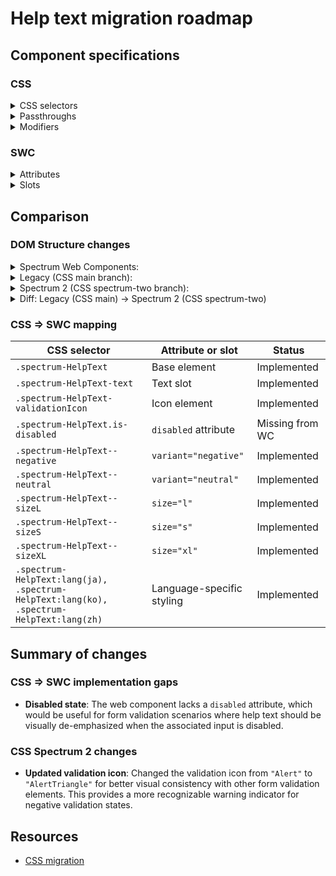 # Help text migration roadmap

## Component specifications

### CSS

<details>
<summary>CSS selectors</summary>

- `.spectrum-HelpText`
- `.spectrum-HelpText .spectrum-HelpText-text`
- `.spectrum-HelpText .spectrum-HelpText-validationIcon`
- `.spectrum-HelpText.is-disabled`
- `.spectrum-HelpText.is-disabled .spectrum-HelpText-text`
- `.spectrum-HelpText.is-disabled .spectrum-HelpText-validationIcon`
- `.spectrum-HelpText.spectrum-HelpText--negative`
- `.spectrum-HelpText.spectrum-HelpText--negative .spectrum-HelpText-text`
- `.spectrum-HelpText.spectrum-HelpText--negative .spectrum-HelpText-validationIcon`
- `.spectrum-HelpText.spectrum-HelpText--neutral`
- `.spectrum-HelpText.spectrum-HelpText--neutral .spectrum-HelpText-text`
- `.spectrum-HelpText.spectrum-HelpText--neutral .spectrum-HelpText-validationIcon`
- `.spectrum-HelpText.spectrum-HelpText--sizeL`
- `.spectrum-HelpText.spectrum-HelpText--sizeS`
- `.spectrum-HelpText.spectrum-HelpText--sizeXL`
- `.spectrum-HelpText:lang(ja)`
- `.spectrum-HelpText:lang(ko)`
- `.spectrum-HelpText:lang(zh)`

</details>

<details>
<summary>Passthroughs</summary>

None found for this component.

</details>

<details>
<summary>Modifiers</summary>

- `--mod-helptext-bottom-edge-to-workflow-icon`
- `--mod-helptext-bottom-to-text`
- `--mod-helptext-content-color-default`
- `--mod-helptext-font-family`
- `--mod-helptext-font-size`
- `--mod-helptext-font-style`
- `--mod-helptext-font-weight`
- `--mod-helptext-icon-color-default`
- `--mod-helptext-icon-size`
- `--mod-helptext-line-height`
- `--mod-helptext-line-height-cjk`
- `--mod-helptext-min-height`
- `--mod-helptext-text-to-visual`
- `--mod-helptext-top-edge-to-workflow-icon`
- `--mod-helptext-top-to-text`

</details>

### SWC

<details>
<summary>Attributes</summary>

- `icon` (Boolean) - Whether to show the validation icon
- `variant` (String) - Visual variant: 'neutral' or 'negative'

</details>

<details>
<summary>Slots</summary>

- Default slot - Text content of the help text

</details>

## Comparison

### DOM Structure changes

<details>
<summary>Spectrum Web Components:</summary>

```html
<sp-icon-alert class="icon"></sp-icon-alert>
<div class="text"><slot></slot></div>
```

</details>

<details>
<summary>Legacy (CSS main branch):</summary>

```html
<div class="spectrum-HelpText spectrum-HelpText--sizeM">
    <sp-icon-alert class="spectrum-HelpText-validationIcon"></sp-icon-alert>
    <div class="spectrum-HelpText-text">Help text content</div>
</div>
```

</details>

<details>
<summary>Spectrum 2 (CSS spectrum-two branch):</summary>

```html
<div class="spectrum-HelpText spectrum-HelpText--sizeM">
    <sp-icon-alert class="spectrum-HelpText-validationIcon"></sp-icon-alert>
    <div class="spectrum-HelpText-text">Help text content</div>
</div>
```

</details>

<details>
<summary>Diff: Legacy (CSS main) → Spectrum 2 (CSS spectrum-two)</summary>

```diff
--- a/components/helptext/stories/template.js (main branch)
+++ b/components/helptext/stories/template.js (spectrum-two branch)
@@ -35,7 +35,7 @@ export const Template = ({
 			${when(!hideIcon && variant == "negative", () =>
 			Icon(
 				{
-				iconName: "Alert",
+				iconName: "AlertTriangle",
 				setName: "workflow",
 				size,
 				customClasses: [`${rootClass}-validationIcon`],
```

</details>

### CSS => SWC mapping

| CSS selector                                                                            | Attribute or slot         | Status          |
| --------------------------------------------------------------------------------------- | ------------------------- | --------------- |
| `.spectrum-HelpText`                                                                    | Base element              | Implemented     |
| `.spectrum-HelpText-text`                                                               | Text slot                 | Implemented     |
| `.spectrum-HelpText-validationIcon`                                                     | Icon element              | Implemented     |
| `.spectrum-HelpText.is-disabled`                                                        | `disabled` attribute      | Missing from WC |
| `.spectrum-HelpText--negative`                                                          | `variant="negative"`      | Implemented     |
| `.spectrum-HelpText--neutral`                                                           | `variant="neutral"`       | Implemented     |
| `.spectrum-HelpText--sizeL`                                                             | `size="l"`                | Implemented     |
| `.spectrum-HelpText--sizeS`                                                             | `size="s"`                | Implemented     |
| `.spectrum-HelpText--sizeXL`                                                            | `size="xl"`               | Implemented     |
| `.spectrum-HelpText:lang(ja), .spectrum-HelpText:lang(ko), .spectrum-HelpText:lang(zh)` | Language-specific styling | Implemented     |

## Summary of changes

### CSS => SWC implementation gaps

- **Disabled state**: The web component lacks a `disabled` attribute, which would be useful for form validation scenarios where help text should be visually de-emphasized when the associated input is disabled.

### CSS Spectrum 2 changes

- **Updated validation icon**: Changed the validation icon from `"Alert"` to `"AlertTriangle"` for better visual consistency with other form validation elements. This provides a more recognizable warning indicator for negative validation states.

## Resources

- [CSS migration](https://github.com/adobe/spectrum-css/pull/3628)
